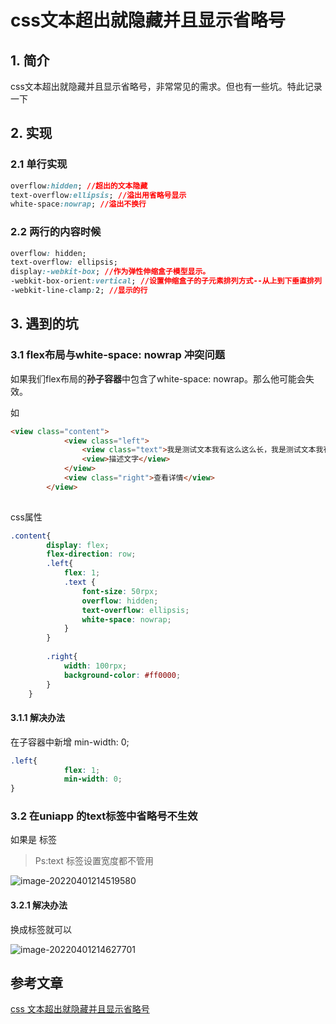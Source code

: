 # css文本超出就隐藏并且显示省略号

## 1. 简介

css文本超出就隐藏并且显示省略号，非常常见的需求。但也有一些坑。特此记录一下

## 2. 实现

### 2.1 单行实现

```css
overflow:hidden; //超出的文本隐藏
text-overflow:ellipsis; //溢出用省略号显示
white-space:nowrap; //溢出不换行
```

### 2.2 **两行的内容时候**

```css
overflow: hidden;
text-overflow: ellipsis;
display:-webkit-box; //作为弹性伸缩盒子模型显示。
-webkit-box-orient:vertical; //设置伸缩盒子的子元素排列方式--从上到下垂直排列
-webkit-line-clamp:2; //显示的行
```

## 3. 遇到的坑

### 3.1 flex布局与white-space: nowrap 冲突问题

如果我们flex布局的**孙子容器**中包含了white-space: nowrap。那么他可能会失效。

如

```html
<view class="content">
			<view class="left">
				<view class="text">我是测试文本我有这么这么长，我是测试文本我有这么这么长，我是测试文本我有这么这么长，我是测试文本我有这么这么长</view>
				<view>描述文字</view>
			</view>
			<view class="right">查看详情</view>
		</view>
		
```

css属性

```css
.content{
		display: flex;
		flex-direction: row;
		.left{
			flex: 1;
			.text {
				font-size: 50rpx;
				overflow: hidden;
				text-overflow: ellipsis;
				white-space: nowrap;
			}
		}
		
		.right{
			width: 100rpx;
			background-color: #ff0000;
		}
	}
```

#### 3.1.1 解决办法

在子容器中新增 min-width: 0;

```css
.left{
			flex: 1;
			min-width: 0;
}
```



### 3.2 在uniapp 的text标签中省略号不生效

如果是<text> 标签

>Ps:text 标签设置宽度都不管用

![image-20220401214519580](https://zszblog.oss-cn-beijing.aliyuncs.com/zszblog/image-20220401214519580.png)

#### 3.2.1 解决办法

换成<view>标签就可以

![image-20220401214627701](https://zszblog.oss-cn-beijing.aliyuncs.com/zszblog/image-20220401214627701.png)

## 参考文章

[css 文本超出就隐藏并且显示省略号](https://blog.csdn.net/u013868665/article/details/78893158)